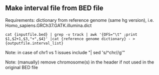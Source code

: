 ## Make interval file from BED file

Requirements:  dictionary from reference genome (same hg version), i.e. Homo_sapiens.GRCh37.GATK.illumina.dict

```
cat {inputfile.bed} | grep -v track | awk '{OFS="\t" ;print $1,$2+1,$3,"+",$4}' |cat {reference genome dictionary} - > {outputfile.interval_list}
```
Note: in case of chr1 vs 1 issues include "| sed 's/^chr//g'"

Note: (manually) remove chromosome(s) in the header if not used in the original BED file
